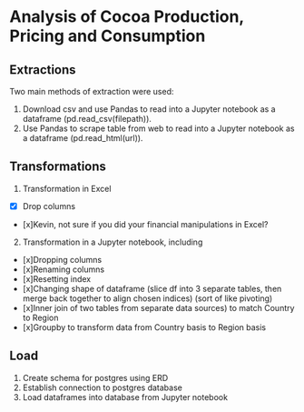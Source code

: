 # Analysis of Cocoa Production, Pricing and Consumption
## Extractions
Two main methods of extraction were used:
1.	Download csv and use Pandas to read into a Jupyter notebook as a dataframe (pd.read_csv(filepath)).
2.	Use Pandas to scrape table from web to read into a Jupyter notebook as a dataframe (pd.read_html(url)).
## Transformations
1.	Transformation in Excel
- [x] Drop columns
- [x]Kevin, not sure if you did your financial manipulations in Excel?
2.	Transformation in a Jupyter notebook, including
- [x]Dropping columns
- [x]Renaming columns
- [x]Resetting index
- [x]Changing shape of dataframe (slice df into 3 separate tables, then merge back together to align chosen indices) (sort of like pivoting)
- [x]Inner join of two tables from separate data sources) to match Country to Region
- [x]Groupby to transform data from Country basis to Region basis
## Load
1.	Create schema for postgres using ERD
2.	Establish connection to postgres database
3.	Load dataframes into database from Jupyter notebook
